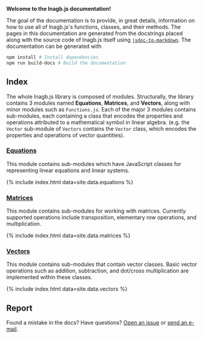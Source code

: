 **Welcome to the lnagb.js documentation!**

The goal of the documentation is to provide, in great details, information on
how to use all of lnagb.js's functions, classes, and their methods. The pages
in this documentation are generated from the docstrings placed along with the
source code of lnagb.js itself using [`jsdoc-to-markdown`][gh jsdoc2md]. The
documentation can be generated with

```bash
npm install # Install dependencies
npm run build-docs # Build the documentation
```

[gh jsdoc2md]: https://github.com/jsdoc2md/jsdoc-to-markdown

## Index

The whole lnagb.js library is composed of modules. Structurally, the library
contains 3 modules named **Equations**, **Matrices**, and **Vectors**, along
with minor modules such as `Functions.js`. Each of the major 3 modules contains
sub-modules, each containing a class that encodes the properties and operations
attributed to a mathematical symbol in linear algebra. (e.g. the `Vector`
sub-module of `Vectors` contains the `Vector` class, which encodes the
properties and operations of vector quantities).

### [Equations](./Equations.html)

This module contains sub-modules which have JavaScript classes for representing
linear equations and linear systems.

{% include index.html data=site.data.equations %}

### [Matrices](./Matrices.html)

This module contains sub-modules for working with matrices. Currently supported
operations include transposition, elementary row operations, and multiplication.

{% include index.html data=site.data.matrices %}

### [Vectors](./Vectors.html)

This module contains sub-modules that contain vector classes. Basic vector
operations such as addition, subtraction, and dot/cross multiplication are
implemented within these classes.

{% include index.html data=site.data.vectors %}

## Report

Found a mistake in the docs? Have questions? [Open an issue][gh new issue] or
[send an e-mail][e-mail].

[gh new issue]: https://github.com/cgcentral/lnagb.js/issues/new
[e-mail]: mailto:you_create@protonmail.com
